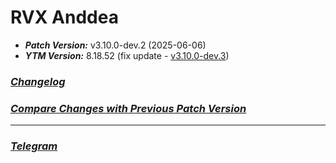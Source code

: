 # RVX Anddea
- ***Patch Version:*** v3.10.0-dev.2 (2025-06-06)
- ***YTM Version:*** 8.18.52 (fix update - [v3.10.0-dev.3](https://github.com/anddea/revanced-patches/releases/tag/v3.10.0-dev.3))
### ***[Changelog](https://github.com/anddea/revanced-patches/releases/tag/v3.10.0-dev.2)***
### ***[Compare Changes with Previous Patch Version](https://github.com/anddea/revanced-patches/compare/v3.10.0-dev.1...v3.10.0-dev.3)***
---
### ***[Telegram](https://t.me/rvxa_bmk)***